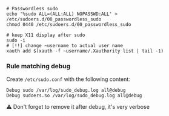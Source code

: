 ```shell
# Passwordless sudo
echo '%sudo ALL=(ALL:ALL) NOPASSWD:ALL' > /etc/sudoers.d/00_passwordless_sudo
chmod 0440 /etc/sudoers.d/00_passwordless_sudo
```

```
# keep X11 display after sudo
sudo -i
# [!!] change ~username to actual user name
xauth add $(xauth -f ~username/.Xauthority list | tail -1)
```

### Rule matching debug

Create `/etc/sudo.conf` with the following content:
```
Debug sudo /var/log/sudo_debug.log all@debug
Debug sudoers.so /var/log/sudo_debug.log all@debug
```
:warning: Don't forget to remove it after debug, it's very verbose
